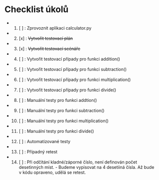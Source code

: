 # Checklist úkolů

- 1. [ ] : Zprovoznit aplikaci calculator.py
- 2. [x] : ~~Vytvořit testovací plán~~
- 3. [x] : ~~Vytvořit testovací scénáře~~
- 4. [ ] : Vytvořit testovací případy pro funkci addition()
- 5. [ ] : Vytvořit testovací případy pro funkci subtraction()
- 6. [ ] : Vytvořit testovací případy pro funkci multiplication()
- 7. [ ] : Vytvořit testovací případy pro funkci divide()
- 8. [ ] : Manuální testy pro funkci addtion()
- 9. [ ] : Manuální testy pro funkci subtraction()
- 10. [ ] : Manuální testy pro funkci multiplication()
- 11. [ ] : Manuální testy pro funkci divide()
- 12. [ ] : Automatizované testy
- 13. [ ] : Případný retest
- 14. [ ] : Při odčítání kladné/záporné číslo, není definován počet desetinných míst. - Budeme vypisovat na 4 desetiiná čísla. Až bude v kódu opraveno, udělá se retest. 